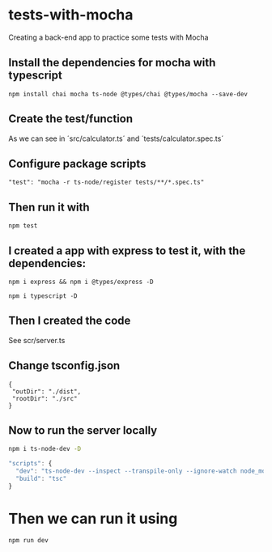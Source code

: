 # tests-with-mocha
Creating a back-end app to practice some tests with Mocha


## Install the dependencies for mocha with typescript
```
npm install chai mocha ts-node @types/chai @types/mocha --save-dev
```
## Create the test/function
As we can see in ´src/calculator.ts´ and ´tests/calculator.spec.ts´

## Configure package scripts
```
"test": "mocha -r ts-node/register tests/**/*.spec.ts"
```

## Then run it with
```
npm test
```

## I created a app with express to test it, with the dependencies:
```
npm i express && npm i @types/express -D

npm i typescript -D
```

## Then I created the code
See scr/server.ts

## Change tsconfig.json
```
{
 "outDir": "./dist",
 "rootDir": "./src"
}
```
## Now to run the server locally
``` sh
npm i ts-node-dev -D
```
``` js
"scripts": {
  "dev": "ts-node-dev --inspect --transpile-only --ignore-watch node_modules src/server.ts",
  "build": "tsc"
}
```

# Then we can run it using
``` sh
npm run dev
```